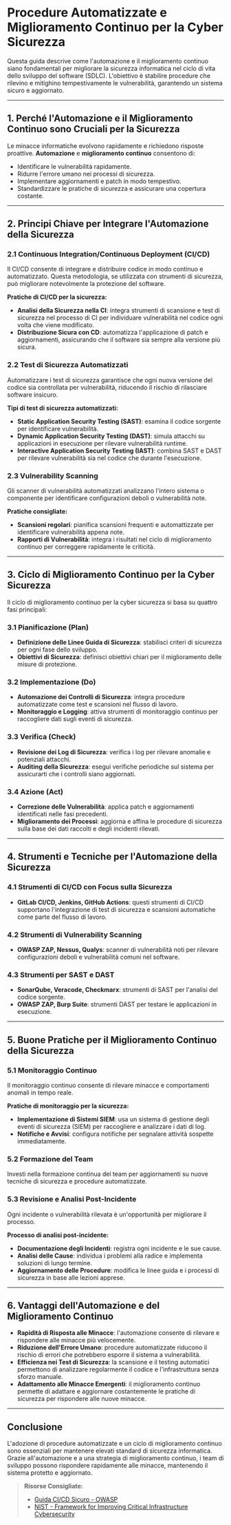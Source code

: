 # Procedure Automatizzate e Miglioramento Continuo per la Cyber Sicurezza

Questa guida descrive come l'automazione e il miglioramento continuo siano fondamentali per migliorare la sicurezza informatica nel ciclo di vita dello sviluppo del software (SDLC). L'obiettivo è stabilire procedure che rilevino e mitighino tempestivamente le vulnerabilità, garantendo un sistema sicuro e aggiornato.

---

## 1. Perché l'Automazione e il Miglioramento Continuo sono Cruciali per la Sicurezza

Le minacce informatiche evolvono rapidamente e richiedono risposte proattive. **Automazione** e **miglioramento continuo** consentono di:

- Identificare le vulnerabilità rapidamente.
- Ridurre l'errore umano nei processi di sicurezza.
- Implementare aggiornamenti e patch in modo tempestivo.
- Standardizzare le pratiche di sicurezza e assicurare una copertura costante.

---

## 2. Principi Chiave per Integrare l'Automazione della Sicurezza

### 2.1 Continuous Integration/Continuous Deployment (CI/CD)

Il CI/CD consente di integrare e distribuire codice in modo continuo e automatizzato. Questa metodologia, se utilizzata con strumenti di sicurezza, può migliorare notevolmente la protezione del software.

**Pratiche di CI/CD per la sicurezza:**

- **Analisi della Sicurezza nella CI**: integra strumenti di scansione e test di sicurezza nel processo di CI per individuare vulnerabilità nel codice ogni volta che viene modificato.
- **Distribuzione Sicura con CD**: automatizza l'applicazione di patch e aggiornamenti, assicurando che il software sia sempre alla versione più sicura.

### 2.2 Test di Sicurezza Automatizzati

Automatizzare i test di sicurezza garantisce che ogni nuova versione del codice sia controllata per vulnerabilità, riducendo il rischio di rilasciare software insicuro.

**Tipi di test di sicurezza automatizzati:**

- **Static Application Security Testing (SAST)**: esamina il codice sorgente per identificare vulnerabilità.
- **Dynamic Application Security Testing (DAST)**: simula attacchi su applicazioni in esecuzione per rilevare vulnerabilità runtime.
- **Interactive Application Security Testing (IAST)**: combina SAST e DAST per rilevare vulnerabilità sia nel codice che durante l'esecuzione.

### 2.3 Vulnerability Scanning

Gli scanner di vulnerabilità automatizzati analizzano l'intero sistema o componente per identificare configurazioni deboli o vulnerabilità note.

**Pratiche consigliate:**

- **Scansioni regolari**: pianifica scansioni frequenti e automattizzate per identificare vulnerabilità appena note.
- **Rapporti di Vulnerabilità**: integra i risultati nel ciclo di miglioramento continuo per correggere rapidamente le criticità.

---

## 3. Ciclo di Miglioramento Continuo per la Cyber Sicurezza

Il ciclo di miglioramento continuo per la cyber sicurezza si basa su quattro fasi principali:

### 3.1 Pianificazione (Plan)

- **Definizione delle Linee Guida di Sicurezza**: stabilisci criteri di sicurezza per ogni fase dello sviluppo.
- **Obiettivi di Sicurezza**: definisci obiettivi chiari per il miglioramento delle misure di protezione.

### 3.2 Implementazione (Do)

- **Automazione dei Controlli di Sicurezza**: integra procedure automatizzate come test e scansioni nel flusso di lavoro.
- **Monitoraggio e Logging**: attiva strumenti di monitoraggio continuo per raccogliere dati sugli eventi di sicurezza.

### 3.3 Verifica (Check)

- **Revisione dei Log di Sicurezza**: verifica i log per rilevare anomalie e potenziali attacchi.
- **Auditing della Sicurezza**: esegui verifiche periodiche sul sistema per assicurarti che i controlli siano aggiornati.

### 3.4 Azione (Act)

- **Correzione delle Vulnerabilità**: applica patch e aggiornamenti identificati nelle fasi precedenti.
- **Miglioramento dei Processi**: aggiorna e affina le procedure di sicurezza sulla base dei dati raccolti e degli incidenti rilevati.

---

## 4. Strumenti e Tecniche per l'Automazione della Sicurezza

### 4.1 Strumenti di CI/CD con Focus sulla Sicurezza

- **GitLab CI/CD, Jenkins, GitHub Actions**: questi strumenti di CI/CD supportano l'integrazione di test di sicurezza e scansioni automatiche come parte del flusso di lavoro.

### 4.2 Strumenti di Vulnerability Scanning

- **OWASP ZAP, Nessus, Qualys**: scanner di vulnerabilità noti per rilevare configurazioni deboli e vulnerabilità comuni nel software.

### 4.3 Strumenti per SAST e DAST

- **SonarQube, Veracode, Checkmarx**: strumenti di SAST per l'analisi del codice sorgente.
- **OWASP ZAP, Burp Suite**: strumenti DAST per testare le applicazioni in esecuzione.

---

## 5. Buone Pratiche per il Miglioramento Continuo della Sicurezza

### 5.1 Monitoraggio Continuo

Il monitoraggio continuo consente di rilevare minacce e comportamenti anomali in tempo reale.

**Pratiche di monitoraggio per la sicurezza:**

- **Implementazione di Sistemi SIEM**: usa un sistema di gestione degli eventi di sicurezza (SIEM) per raccogliere e analizzare i dati di log.
- **Notifiche e Avvisi**: configura notifiche per segnalare attività sospette immediatamente.

### 5.2 Formazione del Team

Investi nella formazione continua del team per aggiornamenti su nuove tecniche di sicurezza e procedure automatizzate.

### 5.3 Revisione e Analisi Post-Incidente

Ogni incidente o vulnerabilità rilevata è un'opportunità per migliorare il processo.

**Processo di analisi post-incidente:**

- **Documentazione degli Incidenti**: registra ogni incidente e le sue cause.
- **Analisi delle Cause**: individua i problemi alla radice e implementa soluzioni di lungo termine.
- **Aggiornamento delle Procedure**: modifica le linee guida e i processi di sicurezza in base alle lezioni apprese.

---

## 6. Vantaggi dell'Automazione e del Miglioramento Continuo

- **Rapidità di Risposta alle Minacce**: l'automazione consente di rilevare e rispondere alle minacce più velocemente.
- **Riduzione dell'Errore Umano**: procedure automatizzate riducono il rischio di errori che potrebbero esporre il sistema a vulnerabilità.
- **Efficienza nei Test di Sicurezza**: la scansione e il testing automatici permettono di analizzare regolarmente il codice e l'infrastruttura senza sforzo manuale.
- **Adattamento alle Minacce Emergenti**: il miglioramento continuo permette di adattare e aggiornare costantemente le pratiche di sicurezza per rispondere alle nuove minacce.

---

## Conclusione

L'adozione di procedure automatizzate e un ciclo di miglioramento continuo sono essenziali per mantenere elevati standard di sicurezza informatica. Grazie all'automazione e a una strategia di miglioramento continuo, i team di sviluppo possono rispondere rapidamente alle minacce, mantenendo il sistema protetto e aggiornato.

> **Risorse Consigliate:**
>
> - [Guida CI/CD Sicuro - OWASP](https://owasp.org/www-project-ci-cd-security/)
> - [NIST - Framework for Improving Critical Infrastructure Cybersecurity](https://www.nist.gov/cyberframework)

